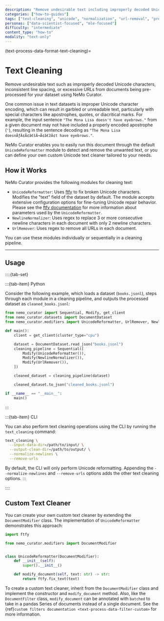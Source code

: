 ```yaml
---
description: "Remove undesirable text including improperly decoded Unicode characters, inconsistent spacing, and excessive URLs"
categories: ["how-to-guides"]
tags: ["text-cleaning", "unicode", "normalization", "url-removal", "preprocessing", "ftfy"]
personas: ["data-scientist-focused", "mle-focused"]
difficulty: "intermediate"
content_type: "how-to"
modality: "text-only"
---
```


(text-process-data-format-text-cleaning)=
# Text Cleaning

Remove undesirable text such as improperly decoded Unicode characters, inconsistent line spacing, or excessive URLs from documents being pre-processed for your dataset using NeMo Curator.

One common issue in text datasets is improper Unicode character encoding, which can result in garbled or unreadable text, particularly with special characters like apostrophes, quotes, or diacritical marks. For example, the input sentence `"The Mona Lisa doesn't have eyebrows."` from a given document may not have included a properly encoded apostrophe (`'`), resulting in the sentence decoding as `"The Mona Lisa doesnÃƒÂ¢Ã¢â€šÂ¬Ã¢â€žÂ¢t have eyebrows."`. 

NeMo Curator enables you to easily run this document through the default `UnicodeReformatter` module to detect and remove the unwanted text, or you can define your own custom Unicode text cleaner tailored to your needs.

## How it Works

NeMo Curator provides the following modules for cleaning text:

- `UnicodeReformatter`: Uses [ftfy](https://ftfy.readthedocs.io/en/latest/) to fix broken Unicode characters. Modifies the "text" field of the dataset by default. The module accepts extensive configuration options for fine-tuning Unicode repair behavior. Please see the [ftfy documentation](https://ftfy.readthedocs.io/en/latest/config.html) for more information about parameters used by the `UnicodeReformatter`.
- `NewlineNormalizer`: Uses regex to replace 3 or more consecutive newline characters in each document with only 2 newline characters.
- `UrlRemover`: Uses regex to remove all URLs in each document.

You can use these modules individually or sequentially in a cleaning pipeline.

---

## Usage

::::{tab-set}

:::{tab-item} Python

Consider the following example, which loads a dataset (`books.jsonl`), steps through each module in a cleaning pipeline, and outputs the processed dataset as `cleaned_books.jsonl`:

```python
from nemo_curator import Sequential, Modify, get_client
from nemo_curator.datasets import DocumentDataset
from nemo_curator.modifiers import UnicodeReformatter, UrlRemover, NewlineNormalizer

def main():
    client = get_client(cluster_type="cpu")

    dataset = DocumentDataset.read_json("books.jsonl")
    cleaning_pipeline = Sequential([
        Modify(UnicodeReformatter()),
        Modify(NewlineNormalizer()),
        Modify(UrlRemover()),
    ])

    cleaned_dataset = cleaning_pipeline(dataset)

    cleaned_dataset.to_json("cleaned_books.jsonl")

if __name__ == "__main__":
    main()
```
:::

:::{tab-item} CLI

You can also perform text cleaning operations using the CLI by running the `text_cleaning` command:

```bash
text_cleaning \
  --input-data-dir=/path/to/input/ \
  --output-clean-dir=/path/to/output/ \
  --normalize-newlines \
  --remove-urls
```

By default, the CLI will only perform Unicode reformatting. Appending the `--normalize-newlines` and `--remove-urls` options adds the other text cleaning options.
:::

::::

## Custom Text Cleaner

You can create your own custom text cleaner by extending the `DocumentModifier` class. The implementation of `UnicodeReformatter` demonstrates this approach:

```python
import ftfy

from nemo_curator.modifiers import DocumentModifier


class UnicodeReformatter(DocumentModifier):
    def __init__(self):
        super().__init__()

    def modify_document(self, text: str) -> str:
        return ftfy.fix_text(text)
```

To create a custom text cleaner, inherit from the `DocumentModifier` class and implement the constructor and `modify_document` method. Also, like the `DocumentFilter` class, `modify_document` can be annotated with `batched` to take in a pandas Series of documents instead of a single document. See the {ref}`custom filters documentation <text-process-data-filter-custom>` for more information.
